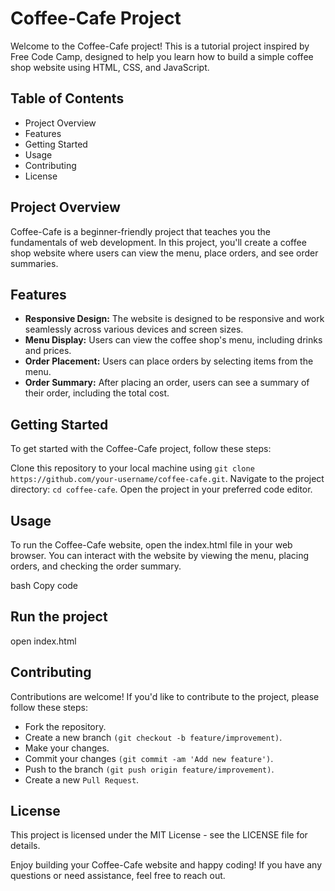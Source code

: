 # Coffee-Cafe Project
Welcome to the Coffee-Cafe project! This is a tutorial project inspired by Free Code Camp, designed to help you learn how to build a simple coffee shop website using HTML, CSS, and JavaScript.

## Table of Contents
- Project Overview
- Features
- Getting Started
- Usage
- Contributing
- License
## Project Overview
Coffee-Cafe is a beginner-friendly project that teaches you the fundamentals of web development. In this project, you'll create a coffee shop website where users can view the menu, place orders, and see order summaries.

## Features
- **Responsive Design:** The website is designed to be responsive and work seamlessly across various devices and screen sizes.
- **Menu Display:** Users can view the coffee shop's menu, including drinks and prices.
- **Order Placement:** Users can place orders by selecting items from the menu.
- **Order Summary:** After placing an order, users can see a summary of their order, including the total cost.
## Getting Started
To get started with the Coffee-Cafe project, follow these steps:

Clone this repository to your local machine using `git clone https://github.com/your-username/coffee-cafe.git`.
Navigate to the project directory: `cd coffee-cafe`.
Open the project in your preferred code editor.
## Usage
To run the Coffee-Cafe website, open the index.html file in your web browser. You can interact with the website by viewing the menu, placing orders, and checking the order summary.

bash
Copy code
## Run the project
open index.html
## Contributing
Contributions are welcome! If you'd like to contribute to the project, please follow these steps:

- Fork the repository.
- Create a new branch `(git checkout -b feature/improvement)`.
- Make your changes.
- Commit your changes `(git commit -am 'Add new feature')`.
- Push to the branch `(git push origin feature/improvement)`.
- Create a new `Pull Request`.
## License
This project is licensed under the MIT License - see the LICENSE file for details.

Enjoy building your Coffee-Cafe website and happy coding! If you have any questions or need assistance, feel free to reach out.
